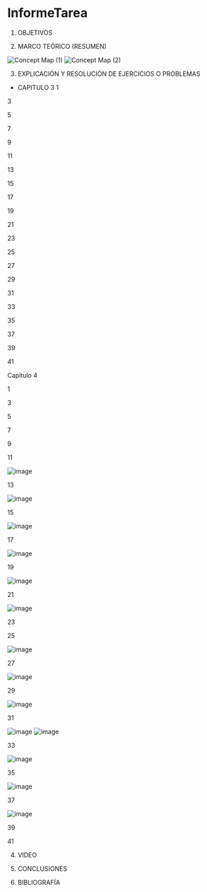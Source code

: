# InformeTarea


1. OBJETIVOS


2. MARCO TEÓRICO (RESUMEN)



![Concept Map (1)](https://user-images.githubusercontent.com/93899720/141872231-f22f80f7-0c47-485c-9f83-85a2ebff42c0.jpg)
![Concept Map (2)](https://user-images.githubusercontent.com/93899720/141872245-e8598d5c-5f83-412e-8ff2-567f872d266a.jpg)



3. EXPLICACIÓN Y RESOLUCIÓN DE EJERCICIOS O PROBLEMAS

- CAPITULO 3
 1 


 3
 
 
 5
 
 
 7
 
 
 9
 
 
 11
 
 
 13
 
 
 15
 
 
 17
 
 
 19
 
 
 21
 
 
 23
 
 
 25
 
 
 27
 
 
 
 29
 
 
 
 31
 

 
 33
 

 
 35
 
 
 
 37
 


 39
 


 41
 
 
 Capitulo 4
 
 
 1
 
 
 
 3
 
 
 
 5
 

 
 7
 
 
 
 
 9
 
 
 11
 
 
 ![image](https://user-images.githubusercontent.com/93899720/142301190-b68c1e94-3ef9-4fb2-969b-3cb6e5410e38.png)
 
 
 13
 
 
 ![image](https://user-images.githubusercontent.com/93899720/142301252-0534084e-16d8-46d5-9e45-3bb3c272ecba.png)
 
 
 15
 
 
 ![image](https://user-images.githubusercontent.com/93899720/142301312-9ae651d0-669c-4887-acd2-e89ab87aa409.png)
 
 
 17
 
 
 ![image](https://user-images.githubusercontent.com/93899720/142301643-f1c2cf3f-8603-456e-baa4-c6b591a3633f.png)
 
 
 19
 
 
 ![image](https://user-images.githubusercontent.com/93899720/142301719-ba580490-4436-4b36-8758-5ac447618f0d.png)
 
 
 21
 
 
 ![image](https://user-images.githubusercontent.com/93899720/142301832-a8cf9ae0-93ca-435b-b2ab-b837fa4e0e4a.png)
 
 
 23
 
 
 25
 
 ![image](https://user-images.githubusercontent.com/93899720/142299801-d4d5f4bd-433b-403d-b70a-f7908ac1adc0.png)
 
 
 27
 
 
 ![image](https://user-images.githubusercontent.com/93899720/142299967-3a368c4e-75c2-43e2-a543-774ab679341e.png)
 
 
 29
 
 
 ![image](https://user-images.githubusercontent.com/93899720/142300014-dfa84ec1-4dc1-4053-8eb8-b267a08d52fc.png)

 
 31
 
 
![image](https://user-images.githubusercontent.com/93899720/142300089-0b07ec24-738b-4feb-8d84-81f8c894ad09.png)
![image](https://user-images.githubusercontent.com/93899720/142300105-564bce80-5b66-4ee4-a292-ebc4b0055e95.png)

 
 
 33
 
 
 ![image](https://user-images.githubusercontent.com/93899720/142300203-928f4a65-c161-4d20-9865-bb277bed7feb.png)

 
 35
 
 
 ![image](https://user-images.githubusercontent.com/93899720/142300274-aeb44020-ea5d-46b1-89ca-d9e4785de84c.png)
 
 
 37
 
 
 ![image](https://user-images.githubusercontent.com/93899720/142300359-14ba604e-0bbd-4fb2-ae2e-79403840ebe9.png)
 
 
 39
 
 
 41
 

4. VIDEO



5. CONCLUSIONES


6. BIBLIOGRAFÍA

